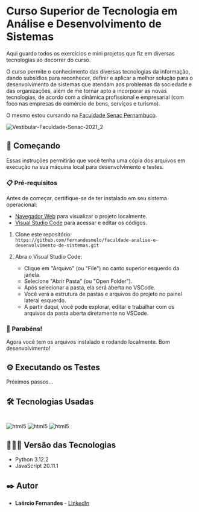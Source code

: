 # Curso Superior de Tecnologia em Análise e Desenvolvimento de Sistemas 

Aqui guardo todos os exercícios e mini projetos que fiz em diversas tecnologias ao decorrer do curso.

O curso permite o conhecimento das diversas tecnologias da informação, dando subsídios para reconhecer, definir e aplicar a melhor solução para o desenvolvimento de sistemas que atendam aos problemas da sociedade e das organizações, além de me tornar apto a incorporar as novas tecnologias, de acordo com a dinâmica profissional e empresarial (com foco nas empresas do comércio de bens, serviços e turismo).

O mesmo estou cursando na [Faculdade Senac Pernambuco](https://faculdadesenacpe.edu.br/#).

![Vestibular-Faculdade-Senac-2021_2](https://github.com/fernandesmelo/faculdade-analise-e-desenvolvimento-de-sistemas/assets/113717317/90838af9-8ee5-4c99-bf36-b44e6a799606)

## 🚀 Começando
Essas instruções permitirão que você tenha uma cópia dos arquivos em execução na sua máquina local para desenvolvimento e testes.

### 📋 Pré-requisitos

Antes de começar, certifique-se de ter instalado em seu sistema operacional:
* [Navegador Web](https://www.google.com/chrome/) para visualizar o projeto localmente.
* [Visual Studio Code](https://code.visualstudio.com/) para acessar e editar os códigos.

1. Clone este repositório:
   <br>
   ```https://github.com/fernandesmelo/faculdade-analise-e-desenvolvimento-de-sistemas.git```

2. Abra o Visual Studio Code:
   * Clique em "Arquivo" (ou "File") no canto superior esquerdo da janela.
   * Selecione "Abrir Pasta" (ou "Open Folder").
   * Após selecionar a pasta, ela será aberta no VSCode.
   * Você verá a estrutura de pastas e arquivos do projeto no painel lateral esquerdo.
   * A partir daqui, você pode explorar, editar e trabalhar com os arquivos da pasta aberta diretamente no VSCode.

### 🎉 Parabéns!
Agora você tem os arquivos instalado e rodando localmente. Bom desenvolvimento!

## ⚙️ Executando os Testes

Próximos passos...

## 🛠️ Tecnologias Usadas

<div style="display: inline-block"><br/>
  <img align="center" alt="html5" src="https://img.shields.io/badge/Python-3776AB?style=for-the-badge&logo=python&logoColor=white" />
  <img align="center" alt="html5" src="https://img.shields.io/badge/JavaScript-323330?style=for-the-badge&logo=javascript&logoColor=F7DF1E" />
  <img align="center" alt="html5" src="https://img.shields.io/badge/Node.js-43853D?style=for-the-badge&logo=node.js&logoColor=white" />
</div><br/>

## 👨🏽‍💻 Versão das Tecnologias

* Python 3.12.2
* JavaScript 20.11.1

## ✒️ Autor

* **Laércio Fernandes** - [LinkedIn](https://www.linkedin.com/in/laercio-fernandes/)
